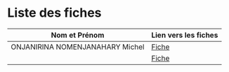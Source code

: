 # Liste des fiches

|       Nom et Prénom            |Lien vers les fiches |
|:------------------------------:|---------------------|
|ONJANIRINA NOMENJANAHARY Michel |[Fiche](./MICHEL.md) |
|                                |[Fiche](./FINOANA.md)|                    
